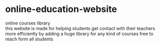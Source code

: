 # online-education-website
online courses library  
this website is made for helping students get contact with their teachers more efficiently by adding a huge library for any kind of courses free to reach form all students
